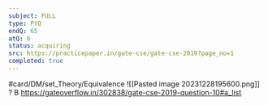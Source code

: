 ```yaml
---
subject: FULL
type: PYQ
endQ: 65
atQ: 6
status: acquiring
src: https://practicepaper.in/gate-cse/gate-cse-2019?page_no=1
completed: true
---
```

#card/DM/set_Theory/Equivalence 
![[Pasted image 20231228195600.png]]
?
B
https://gateoverflow.in/302838/gate-cse-2019-question-10#a_list

